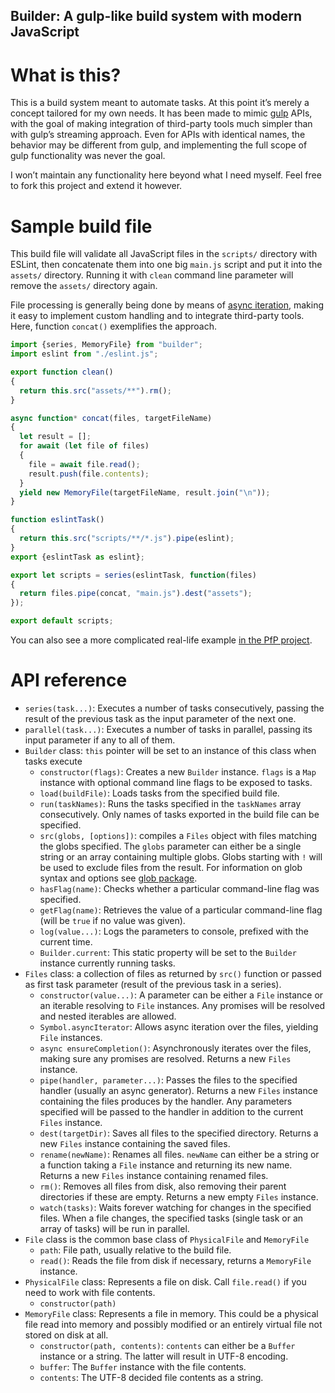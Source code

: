 Builder: A gulp-like build system with modern JavaScript
--------------------------------------------------------

What is this?
=============

This is a build system meant to automate tasks. At this point it’s merely a concept tailored for my own needs. It has been made to mimic [gulp](https://gulpjs.com/) APIs, with the goal of making integration of third-party tools much simpler than with gulp’s streaming approach. Even for APIs with identical names, the behavior may be different from gulp, and implementing the full scope of gulp functionality was never the goal.

I won’t maintain any functionality here beyond what I need myself. Feel free to fork this project and extend it however.

Sample build file
=================

This build file will validate all JavaScript files in the `scripts/` directory with ESLint, then concatenate them into one big `main.js` script and put it into the `assets/` directory. Running it with `clean` command line parameter will remove the `assets/` directory again.

File processing is generally being done by means of [async iteration](https://developer.mozilla.org/en-US/docs/Web/JavaScript/Reference/Statements/for-await...of), making it easy to implement custom handling and to integrate third-party tools. Here, function `concat()` exemplifies the approach.

```js
import {series, MemoryFile} from "builder";
import eslint from "./eslint.js";

export function clean()
{
  return this.src("assets/**").rm();
}

async function* concat(files, targetFileName)
{
  let result = [];
  for await (let file of files)
  {
    file = await file.read();
    result.push(file.contents);
  }
  yield new MemoryFile(targetFileName, result.join("\n"));
}

function eslintTask()
{
  return this.src("scripts/**/*.js").pipe(eslint);
}
export {eslintTask as eslint};

export let scripts = series(eslintTask, function(files)
{
  return files.pipe(concat, "main.js").dest("assets");
});

export default scripts;
```

You can also see a more complicated real-life example [in the PfP project](https://github.com/palant/pfp/blob/main/build.js).

API reference
=============

* `series(task...)`: Executes a number of tasks consecutively, passing the result of the previous task as the input parameter of the next one.
* `parallel(task...)`: Executes a number of tasks in parallel, passing its input parameter if any to all of them.
* `Builder` class: `this` pointer will be set to an instance of this class when tasks execute
  * `constructor(flags)`: Creates a new `Builder` instance. `flags` is a `Map` instance with optional command line flags to be exposed to tasks.
  * `load(buildFile)`: Loads tasks from the specified build file.
  * `run(taskNames)`: Runs the tasks specified in the `taskNames` array consecutively. Only names of tasks exported in the build file can be specified.
  * `src(globs, [options])`: compiles a `Files` object with files matching the globs specified. The `globs` parameter can either be a single string or an array containing multiple globs. Globs starting with `!` will be used to exclude files from the result. For information on glob syntax and options see [glob package](https://www.npmjs.com/package/glob).
  * `hasFlag(name)`: Checks whether a particular command-line flag was specified.
  * `getFlag(name)`: Retrieves the value of a particular command-line flag (will be `true` if no value was given).
  * `log(value...)`: Logs the parameters to console, prefixed with the current time.
  * `Builder.current`: This static property will be set to the `Builder` instance currently running tasks.
* `Files` class: a collection of files as returned by `src()` function or passed as first task parameter (result of the previous task in a series).
  * `constructor(value...)`: A parameter can be either a `File` instance or an iterable resolving to `File` instances. Any promises will be resolved and nested iterables are allowed.
  * `Symbol.asyncIterator`: Allows async iteration over the files, yielding `File` instances.
  * `async ensureCompletion()`: Asynchronously iterates over the files, making sure any promises are resolved. Returns a new `Files` instance.
  * `pipe(handler, parameter...)`: Passes the files to the specified handler (usually an async generator). Returns a new `Files` instance containing the files produces by the handler. Any parameters specified will be passed to the handler in addition to the current `Files` instance.
  * `dest(targetDir)`: Saves all files to the specified directory. Returns a new `Files` instance containing the saved files.
  * `rename(newName)`: Renames all files. `newName` can either be a string or a function taking a `File` instance and returning its new name. Returns a new `Files` instance containing renamed files.
  * `rm()`: Removes all files from disk, also removing their parent directories if these are empty. Returns a new empty `Files` instance.
  * `watch(tasks)`: Waits forever watching for changes in the specified files. When a file changes, the specified tasks (single task or an array of tasks) will be run in parallel.
* `File` class is the common base class of `PhysicalFile` and `MemoryFile`
  * `path`: File path, usually relative to the build file.
  * `read()`: Reads the file from disk if necessary, returns a `MemoryFile` instance.
* `PhysicalFile` class: Represents a file on disk. Call `file.read()` if you need to work with file contents.
  * `constructor(path)`
* `MemoryFile` class: Represents a file in memory. This could be a physical file read into memory and possibly modified or an entirely virtual file not stored on disk at all.
  * `constructor(path, contents)`: `contents` can either be a `Buffer` instance or a string. The latter will result in UTF-8 encoding.
  * `buffer`: The `Buffer` instance with the file contents.
  * `contents`: The UTF-8 decided file contents as a string.
